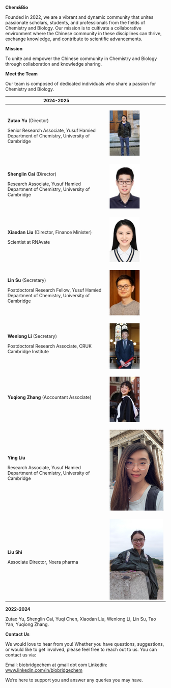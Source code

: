 ﻿
**Chem&Bio** 

Founded in 2022, we are a vibrant and dynamic community that unites passionate scholars, students, and professionals from the fields of Chemistry and Biology. Our mission is to cultivate a collaborative environment where the Chinese community in these disciplines can thrive, exchange knowledge, and contribute to scientific advancements.

**Mission**

To unite and empower the Chinese community in Chemistry and Biology through collaboration and knowledge sharing.

**Meet the Team**

Our team is composed of dedicated individuals who share a passion for Chemistry and Biology.

|2024-2025|                                              |
|----------------|----------------------------------------------|
|<p></p><p>**Zutao Yu** (Director)</p><p>Senior Research Associate, Yusuf Hamied Department of Chemistry, University of Cambridge</p><p></p>| <br>![zutao](Aspose.Words.600e1816-aab6-4441-b88a-432846f77655.001.png)|
|<p></p><p>**Shenglin Cai** (Director)</p><p>Research Associate, Yusuf Hamied Department of Chemistry, University of Cambridge</p><p></p>| <br>![shenglin](Aspose.Words.600e1816-aab6-4441-b88a-432846f77655.002.png)|
|<p></p><p>**Xiaodan Liu** (Director, Finance Minister)</p><p>Scientist at RNAvate</p><p></p>| <br>![xiaodan](Aspose.Words.600e1816-aab6-4441-b88a-432846f77655.004.jpeg)|
|<p></p><p>**Lin Su** (Secretary)</p><p>Postdoctoral Research Fellow, Yusuf Hamied Department of Chemistry, University of Cambridge</p><p></p>| <br>![Lin](Aspose.Words.600e1816-aab6-4441-b88a-432846f77655.005.jpeg)|
|<p></p><p>**Wenlong Li** (Secretary)</p><p>Postdoctoral Research Associate, CRUK Cambridge Institute</p>| <br>![wenlong](Aspose.Words.600e1816-aab6-4441-b88a-432846f77655.006.png)|
|<p></p><p>**Yuqiong Zhang** (Accountant Associate)</p><p></p><p></p><p></p>| <br>![yuqiong](Aspose.Words.600e1816-aab6-4441-b88a-432846f77655.007.jpeg)|
|<p></p><p>**Ying Liu** </p><p>Research Associate, Yusuf Hamied Department of Chemistry, University of Cambridge</p><p></p>| <br>![Ying](Ying.png)|
|<p></p><p>**Liu Shi** </p><p>Associate Director, Nxera pharma</p><p></p>| <br>![Liu](Liu.png)|

**2022-2024**

Zutao Yu, Shenglin Cai, Yuqi Chen, Xiaodan Liu, Wenlong Li, Lin Su, Tao Yan, Yuqiong Zhang.

**Contact Us**

We would love to hear from you! Whether you have questions, suggestions, or would like to get involved, please feel free to reach out to us. 
You can contact us via:

Email: biobridgechem at gmail dot com
Linkedin: www.linkedin.com/in/biobridgechem

We’re here to support you and answer any queries you may have.
